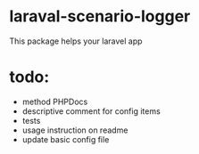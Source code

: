 # laraval-scenario-logger
This package helps your laravel app


# todo:

- method PHPDocs
- descriptive comment for config items
- tests
- usage instruction on readme
- update basic config file
